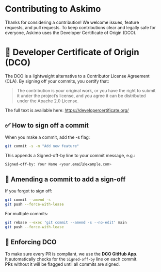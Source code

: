# Contributing to Askimo

Thanks for considering a contribution! We welcome issues, feature requests, and pull requests.
To keep contributions clear and legally safe for everyone, Askimo uses the Developer Certificate of Origin (DCO).

# 📝 Developer Certificate of Origin (DCO)

The DCO is a lightweight alternative to a Contributor License Agreement (CLA).
By signing off your commits, you certify that:

> The contribution is your original work, or you have the right to submit it under the project’s license, and you 
> agree it can be distributed under the Apache 2.0 License.

The full text is available here: https://developercertificate.org/

## ✅ How to sign off a commit

When you make a commit, add the -s flag:

```bash
git commit -s -m "Add new feature"
```

This appends a Signed-off-by line to your commit message, e.g.:

```bash
Signed-off-by: Your Name <your.email@example.com>
```

## 🔄 Amending a commit to add a sign-off

If you forgot to sign off:
```bash
git commit --amend -s
git push --force-with-lease
```

For multiple commits:
```bash
git rebase --exec 'git commit --amend -s --no-edit' main
git push --force-with-lease
```

## 🤖 Enforcing DCO

To make sure every PR is compliant, we use the **DCO GitHub App**.  
It automatically checks for the `Signed-off-by` line on each commit.  
PRs without it will be flagged until all commits are signed.